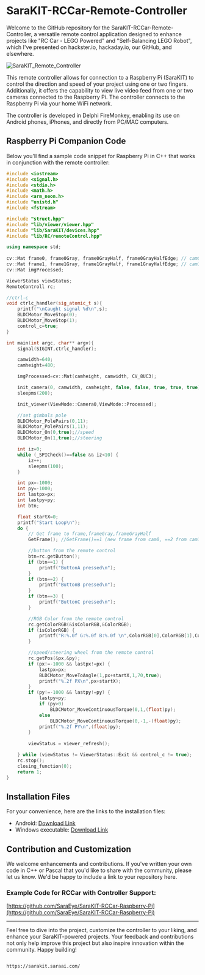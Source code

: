 # SaraKIT-RCCar-Remote-Controller

Welcome to the GitHub repository for the SaraKIT-RCCar-Remote-Controller, a versatile remote control application designed to enhance projects like "RC Car - LEGO Powered" and "Self-Balancing LEGO Robot", which I've presented on hackster.io, hackaday.io, our GitHub, and elsewhere.

![SaraKIT_Remote_Controller](https://github.com/SaraEye/SaraKIT-RCCar-Remote-Controller/assets/35704910/f673ddda-3e6d-40ba-bf0e-4505dbb279fb)

This remote controller allows for connection to a Raspberry Pi (SaraKIT) to control the direction and speed of your project using one or two fingers. Additionally, it offers the capability to view live video feed from one or two cameras connected to the Raspberry Pi. The controller connects to the Raspberry Pi via your home WiFi network.

The controller is developed in Delphi FireMonkey, enabling its use on Android phones, iPhones, and directly from PC/MAC computers.

## Raspberry Pi Companion Code

Below you'll find a sample code snippet for Raspberry Pi in C++ that works in conjunction with the remote controller:

```cpp
#include <iostream>
#include <signal.h>
#include <stdio.h>
#include <math.h>
#include <arm_neon.h>
#include "unistd.h"
#include <fstream>

#include "struct.hpp"
#include "lib/viewer/viewer.hpp"
#include "lib/SaraKIT/devices.hpp"
#include "lib/RC/remoteControl.hpp"

using namespace std;
 
cv::Mat frame0, frame0Gray, frame0GrayHalf, frame0GrayHalfEdge; // cam0
cv::Mat frame1, frame1Gray, frame1GrayHalf, frame1GrayHalfEdge; // cam1
cv::Mat imgProcessed;

ViewerStatus viewStatus;
RemoteControll rc;

//ctrl-c 
void ctrlc_handler(sig_atomic_t s){
    printf("\nCaught signal %d\n",s);
    BLDCMotor_MoveStop(0);
    BLDCMotor_MoveStop(1);
    control_c=true;	
}

int main(int argc, char** argv){
    signal(SIGINT,ctrlc_handler);

	camwidth=640;
	camheight=480;

    imgProcessed=cv::Mat(camheight, camwidth, CV_8UC3);

    init_camera(0, camwidth, camheight, false, false, true, true, true);
    sleepms(200);

    init_viewer(ViewMode::Camera0,ViewMode::Processed);

    //set gimbals pole
    BLDCMotor_PolePairs(0,11);
    BLDCMotor_PolePairs(1,11);
    BLDCMotor_On(0,true);//speed
    BLDCMotor_On(1,true);//steering

    int iz=0;
    while (_SPICheck()==false && iz<10) {
        iz++;
        sleepms(100);
    }

    int px=-1000;
    int py=-1000;
    int lastpx=px;
    int lastpy=py;
    int btn;

    float startX=0;
    printf("Start Loop\n");
    do {
        // Get frame to frame,frameGray,frameGrayHalf
        GetFrame(); //GetFrame()==1 (new frame from cam0, ==2 from cam1, ==3 from cam0 & cam 1)

        //button from the remote control
        btn=rc.getButton();
        if (btn==1) {            
            printf("ButtonA pressed\n");
        }
        if (btn==2) {            
            printf("ButtonB pressed\n");
        }
        if (btn==3) {
            printf("ButtonC pressed\n");
        }

        //RGB Color from the remote control
        rc.getColorRGB(&isColorRGB,&ColorRGB);
        if (isColorRGB) {
            printf("R:%.0f G:%.0f B:%.0f \n",ColorRGB[0],ColorRGB[1],ColorRGB[2]);
        }

        //speed/steering wheel from the remote control
        rc.getPos(&px,&py);
        if (px!=-1000 && lastpx!=px) {
            lastpx=px;
            BLDCMotor_MoveToAngle(1,px+startX,1,70,true);
            printf("%.2f PX\n",px+startX);
        }
        if (py!=-1000 && lastpy!=py) {
            lastpy=py;
            if (py>0)
                BLDCMotor_MoveContinuousTorque(0,1,(float)py);
            else
                BLDCMotor_MoveContinuousTorque(0,-1,-(float)py);
            printf("%.2f PY\n",(float)py);
        }
            
        viewStatus = viewer_refresh();

    } while (viewStatus != ViewerStatus::Exit && control_c != true);
    rc.stop();
    closing_function(0);
    return 1;
}

```

## Installation Files

For your convenience, here are the links to the installation files:

- Android: [Download Link](https://sarakit.saraai.com/download/SaraKITRemoteController.apk)
- Windows executable: [Download Link]([link](https://sarakit.saraai.com/download/SaraKITRemoteController.exe))

## Contribution and Customization

We welcome enhancements and contributions. If you've written your own code in C++ or Pascal that you'd like to share with the community, please let us know. We'd be happy to include a link to your repository here.

### Example Code for RCCar with Controller Support:

[https://github.com/SaraEye/SaraKIT-RCCar-Raspberry-Pi](https://github.com/SaraEye/SaraKIT-RCCar-Raspberry-Pi)

---

Feel free to dive into the project, customize the controller to your liking, and enhance your SaraKIT-powered projects. Your feedback and contributions not only help improve this project but also inspire innovation within the community. Happy building!
```

https://sarakit.saraai.com/
